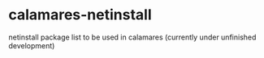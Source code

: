 # calamares-netinstall
netinstall package list to be used in calamares (currently under unfinished development)
